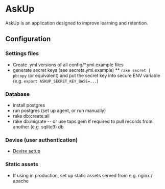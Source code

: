 # AskUp

AskUp is an application designed to improve learning and retention.

## Configuration

### Settings files
* Create .yml versions of all config/*.yml.example files
* generate secret keys (see secrets.yml.example)
** `rake secret | pbcopy` (or equivalent) and put the secret key into secure ENV variable (e.g. `export ASKUP_SECRET_KEY_BASE=...`)

### Database
* install postgres
* run postgres (set up agent, or run manually)
* rake db:create:all
* rake db:migrate -- or use taps gem if required to pull records from another (e.g. sqlite3) db

### Devise (user authentication)
* [Devise setup](https://github.com/plataformatec/devise#getting-started)

### Static assets
* If using in production, set up static assets served from e.g. nginx / apache
